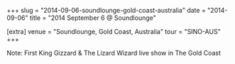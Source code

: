 +++
slug = "2014-09-06-soundlounge-gold-coast-australia"
date = "2014-09-06"
title = "2014 September 6 @ Soundlounge"

[extra]
venue = "Soundlounge, Gold Coast, Australia"
tour = "SINO-AUS"
+++


Note: First King Gizzard & The Lizard Wizard live show in The Gold
Coast
